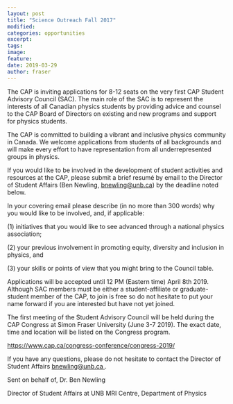 ```yaml
---
layout: post
title: "Science Outreach Fall 2017"
modified:
categories: opportunities
excerpt:
tags: 
image: 
feature: 
date: 2019-03-29
author: fraser
---
```

<p>
The CAP is inviting applications for 8-12 seats on the very first CAP Student Advisory Council (SAC).  
The main role of the SAC is to represent the interests of all Canadian physics students by providing advice and counsel to the 
CAP Board of Directors on existing and new programs and support for physics students. 
</p>
<p>
The CAP is committed to building a vibrant and inclusive physics community in Canada. 
We welcome applications from students of all backgrounds and will make every effort to have representation from all
underrepresented groups in physics.
</p>
<p>
If you would like to be involved in the development of student activities and resources at the CAP,
please submit a brief resumé by email to the Director of Student Affairs (Ben Newling, <a href="mailto:bnewling@unb.ca">bnewling@unb.ca</a>)
by the deadline noted below.
</p>
<p>
In your covering email please describe (in no more than 300 words) why you would like to be involved, and, 
if applicable: 
</p>
<p>
(1) initiatives that you would like to see advanced through a national physics association; 
</p>
<p>
(2) your previous involvement in promoting equity, diversity and inclusion in physics, and 
</p>
<p>
(3) your skills or points of view that you might bring to the Council table.
</p>
<p>
Applications will be accepted until 12 PM (Eastern time) April 8th 2019. Although SAC members must be either a 
student-affiliate or graduate-student member of the CAP, to join is free so do not hesitate to put your name
forward if you are interested but have not yet joined.

The first meeting of the Student Advisory Council will be held during the CAP Congress at Simon Fraser University (June 3-7 2019). 
The exact date, time and location will be listed on the Congress program.
</p>
<p>
<a href="https://www.cap.ca/congress-conference/congress-2019/">https://www.cap.ca/congress-conference/congress-2019/ </a>
</p>
<p>
If you have any questions, please do not hesitate to contact the Director of Student Affairs <a href="mailto:bnewling@unb.ca">bnewling@unb.ca </a>.
</p>
<p>
Sent on behalf of, Dr. Ben Newling
</p>
<p>
Director of Student Affairs at UNB MRI Centre, Department of Physics
</p>
